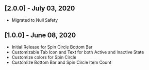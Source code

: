 ## [2.0.0] - July 03, 2020

* Migrated to Null Safety

## [1.0.0] - June 08, 2020

* Initial Release for Spin Circle Bottom Bar
* Customizable Tab Icon and Text for both Active and Inactive State
* Customize colors for Spin Circle
* Customize Bottom Bar and Spin Circle Item Count